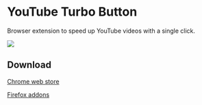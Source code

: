# YouTube Turbo Button

Browser extension to speed up YouTube videos with a single click.

![](https://lh3.googleusercontent.com/DLkAVOCHX1eBEAfczjkb7AlR1Mk2fHMgKlzWZ4cY_VxjE4t0HaxLoTj6sIq1H_1askb0yNCuiA=w640-h400-e365)

## Download

[Chrome web store](https://chrome.google.com/webstore/detail/youtube-turbo-button/bonbclphagmhlcpiahpimimkbmlamenc)

[Firefox addons](https://addons.mozilla.org/de/firefox/addon/youtube-turbo-button/)
